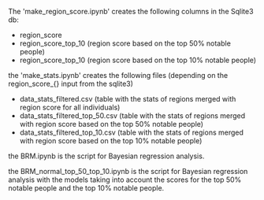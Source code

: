 The 'make_region_score.ipynb' creates the following columns in the Sqlite3 db:
- region_score
- region_score_top_10 (region score based on the top 50% notable people)
- region_score_top_10 (region score based on the top 10% notable people)

the 'make_stats.ipynb' creates the following files (depending on the region_score_{} input from the sqlite3)
- data_stats_filtered.csv (table with the stats of regions merged with region score for all individuals)
- data_stats_filtered_top_50.csv (table with the stats of regions merged with region score based on the top 50% notable people)
- data_stats_filtered_top_10.csv (table with the stats of regions merged with region score based on the top 10% notable people)

the BRM.ipynb is the script for Bayesian regression analysis.

the BRM_normal_top_50_top_10.ipynb is the script for Bayesian regression analysis with the models taking into account the scores for 
the top 50% notable people and the top 10% notable people.


